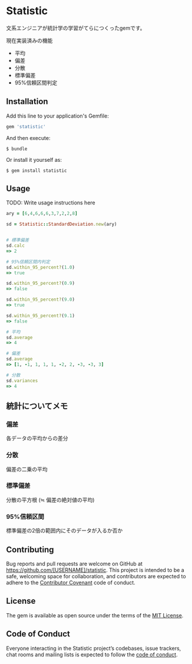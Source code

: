 # Statistic

文系エンジニアが統計学の学習がてらにつくったgemです。

現在実装済みの機能
- 平均
- 偏差
- 分散
- 標準偏差
- 95%信頼区間判定

## Installation

Add this line to your application's Gemfile:

```ruby
gem 'statistic'
```

And then execute:

    $ bundle

Or install it yourself as:

    $ gem install statistic

## Usage

TODO: Write usage instructions here

``` samp.rb
ary = [6,4,6,6,6,3,7,2,2,8]

sd = Statistic::StandardDeviation.new(ary)


# 標準偏差
sd.calc
=> 2

# 95%信頼区間内判定
sd.within_95_percent?(1.0)
=> true

sd.within_95_percent?(0.9)
=> false

sd.within_95_percent?(9.0)
=> true

sd.within_95_percent?(9.1)
=> false

# 平均
sd.average
=> 4

# 偏差
sd.average
=> [1, -1, 1, 1, 1, -2, 2, -3, -3, 3]

# 分散
sd.variances
=> 4

```


## 統計についてメモ

### 偏差
各データの平均からの差分

### 分散
偏差の二乗の平均

### 標準偏差
分散の平方根 (≒ 偏差の絶対値の平均)

### 95%信頼区間
標準偏差の2倍の範囲内にそのデータが入るか否か



## Contributing

Bug reports and pull requests are welcome on GitHub at https://github.com/[USERNAME]/statistic. This project is intended to be a safe, welcoming space for collaboration, and contributors are expected to adhere to the [Contributor Covenant](http://contributor-covenant.org) code of conduct.

## License

The gem is available as open source under the terms of the [MIT License](http://opensource.org/licenses/MIT).

## Code of Conduct

Everyone interacting in the Statistic project’s codebases, issue trackers, chat rooms and mailing lists is expected to follow the [code of conduct](https://github.com/[USERNAME]/statistic/blob/master/CODE_OF_CONDUCT.md).
